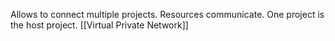 Allows to connect multiple projects.
Resources communicate.
One project is the host project.
[[Virtual Private Network]]
